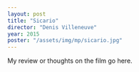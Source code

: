 ```yaml
---
layout: post
title: "Sicario"
director: "Denis Villeneuve"
year: 2015
poster: "/assets/img/mp/sicario.jpg"
---
```


My review or thoughts on the film go here.
